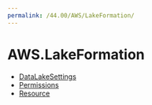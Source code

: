 ```yaml
---
permalink: /44.00/AWS/LakeFormation/
---
```


# AWS.LakeFormation



* [DataLakeSettings](DataLakeSettings.md)
* [Permissions](Permissions.md)
* [Resource](Resource.md)